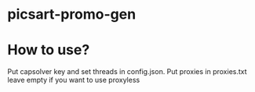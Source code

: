 # picsart-promo-gen

# How to use?

Put capsolver key and set threads in config.json.
Put proxies in proxies.txt leave empty if you want to use proxyless
